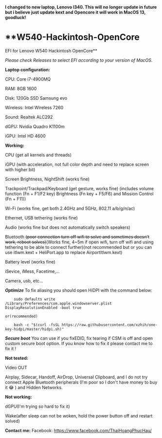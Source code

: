 **I changed to new laptop, Lenovo l340. This will no longer update in future but i believe just update kext and Opencore it will work in MacOS 13, goodluck!**

# **W540-Hackintosh-OpenCore
EFI for Lenovo W540 Hackintosh OpenCore**

*Please check Releases to select EFI according to your version of MacOS.*


**Laptop configuration:**

  CPU: Core i7-4900MQ
  
  RAM: 8GB 1600
  
  Disk: 120Gb SSD Samsung evo
  
  Wireless: Intel Wireless 7260
  
  Sound: Realtek ALC292
  
  dGPU: Nvidia Quadro K1100m
  
  iGPU: Intel HD 4600
  


**Working:**

  CPU (get all kernels and threads)
  
  iGPU (with acceleration, not full color depth and need to replace screen with higher bit)
  
  Screen Brightness, NightShift (works fine)
  
  Trackpoint/Trackpad/Keyboard (get gesture, works fine)
  (includes volume function (Fn + F1/F2 key) Brightness (Fn key + F5/F6) and Mission Control (Fn + F11))
  
  Wi-Fi (works fine, get both 2.4GHz and 5GHz, 802.11 a/b/g/n/ac)
  
  Ethernet, USB tethering (works fine)
  
  Audio (works fine but does not automatically switch speakers)
  
  Bluetooth ~~(poor connection turn off wifi to solve and sometimes doesn't work, reboot solves)~~(Works fine, 4~5m if open wifi, turn off wifi and using tethering to be able to connect further)(not recommended but or you can use itlwm.kext + HeliPort.app to replace AirportItlwm.kext)
  
  Battery level (works fine)
  
  iSevice, iMess, Facetime,...
  
  Camera, usb, etc...
  
   ***Optimize***
    To fix aliasing you should open HiDPI with the command below:
  ```
      sudo defaults write /Library/Preferences/com.apple.windowserver.plist DisplayResolutionEnabled -bool true
  ```
    or(recommended)
  ```
      bash -c "$(curl -fsSL https://raw.githubusercontent.com/xzhih/one-key-hidpi/master/hidpi.sh)"
  ```
   ***Secure boot***
      You can use if you fixEDID, fix tearing if CSM is off and open custom secure boot option. If you know how to fix it please contact me to fix it !
  
  
  
**Not tested:**

  Video OUT
  
  Airplay, Sidecar, Handoff, AirDrop, Universal Clipboard, and I do not try connect Apple Bluetooth peripherals (I'm poor so I don't have money to buy it 😂 ) and Hidden Networks.
  

**Not working:**

  dGPU(I'm trying so hard to fix it)
  
  Wake(after sleep can not be woken, hold the power button off and restart solved)
  
  
  
  **Contact me:**
  Facebook: https://www.facebook.com/ThaiHoangPhucHau/
